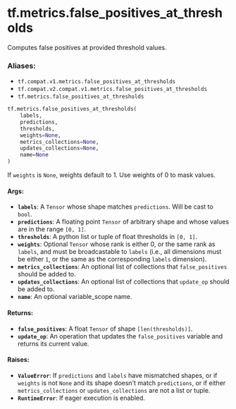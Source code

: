 <div itemscope itemtype="http://developers.google.com/ReferenceObject">
<meta itemprop="name" content="tf.metrics.false_positives_at_thresholds" />
<meta itemprop="path" content="Stable" />
</div>

# tf.metrics.false_positives_at_thresholds

Computes false positives at provided threshold values.

### Aliases:

* `tf.compat.v1.metrics.false_positives_at_thresholds`
* `tf.compat.v2.compat.v1.metrics.false_positives_at_thresholds`
* `tf.metrics.false_positives_at_thresholds`

``` python
tf.metrics.false_positives_at_thresholds(
    labels,
    predictions,
    thresholds,
    weights=None,
    metrics_collections=None,
    updates_collections=None,
    name=None
)
```

<!-- Placeholder for "Used in" -->

If `weights` is `None`, weights default to 1. Use weights of 0 to mask values.

#### Args:


* <b>`labels`</b>: A `Tensor` whose shape matches `predictions`. Will be cast to
  `bool`.
* <b>`predictions`</b>: A floating point `Tensor` of arbitrary shape and whose values
  are in the range `[0, 1]`.
* <b>`thresholds`</b>: A python list or tuple of float thresholds in `[0, 1]`.
* <b>`weights`</b>: Optional `Tensor` whose rank is either 0, or the same rank as
  `labels`, and must be broadcastable to `labels` (i.e., all dimensions must
  be either `1`, or the same as the corresponding `labels` dimension).
* <b>`metrics_collections`</b>: An optional list of collections that `false_positives`
  should be added to.
* <b>`updates_collections`</b>: An optional list of collections that `update_op` should
  be added to.
* <b>`name`</b>: An optional variable_scope name.


#### Returns:


* <b>`false_positives`</b>:  A float `Tensor` of shape `[len(thresholds)]`.
* <b>`update_op`</b>: An operation that updates the `false_positives` variable and
  returns its current value.


#### Raises:


* <b>`ValueError`</b>: If `predictions` and `labels` have mismatched shapes, or if
  `weights` is not `None` and its shape doesn't match `predictions`, or if
  either `metrics_collections` or `updates_collections` are not a list or
  tuple.
* <b>`RuntimeError`</b>: If eager execution is enabled.